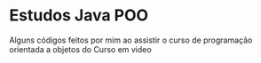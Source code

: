 # Estudos Java POO
 Alguns códigos feitos por mim ao assistir o curso de programação orientada a objetos do Curso em video
 
